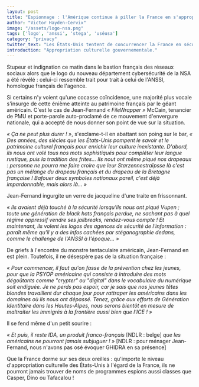 ```yaml
---
layout: post
title: "Espionnage : l'Amérique continue à piller la France en s'appropriant le logo de l'ANSSI"
author: "Victor Hayden-Cervix"
image: "/assets/logo-nsa.png"
tags: ['logo', 'anssi', 'stega', 'uséusa']
category: "privacy"
twitter_text: "Les États-Unis tentent de concurrencer la France en sécurité des systèmes d'information"
introduction: "Appropriation culturelle gouvernementale."
---
```


Stupeur et indignation ce matin dans le bastion français des réseaux sociaux
alors que le logo du nouveau département cybersécurité de la NSA a été révélé :
celui-ci ressemble trait pour trait à celui de l'ANSSI, homologue français de
l'agence.

Si certains n'y voient qu'une cocasse coïncidence, une majorité plus vocale
s'insurge de cette énième atteinte au patrimoine français par le géant
américain. C'est le cas de Jean-Fernand *« FileWrapper »* McCain, tenancier
de PMU et porte-parole auto-proclamé de ce mouvement d'envergure nationale, qui
a accepté de nous donner son point de vue sur la situation.

*« Ça ne peut plus durer ! »*, s'exclame-t-il en abattant son poing sur le bar,
*« Des années, des siècles que les États-Unis pompent le savoir et le patrimoine
culturel français pour enrichir leur culture inexistante. D'abord, ils nous ont
volé tous nos mots sophistiqués pour compléter leur langue rustique, puis la
tradition des frites… Ils nout ont même piqué nos drapeaux : personne ne pourra
me faire croire que leur Starzennestraïpsse là c'est pas un mélange du drapeau
français et du drapeau de la Bretagne française ! Bafouer deux symboles
nationaux pareil, c'est déjà impardonnable, mais alors là… »*

Jean-Fernand ingurgite un verre de jacqueline d'une traite en frissonnant.

*« Ils avaient déjà touché à la sécurité lorsqu'ils nous ont piqué Vupen ;
toute une génération de black hats français perdue, ne sachant pas à quel régime
oppressif vendre ses jailbreaks, rendez-vous compte ! Et maintenant, ils volent
les logos des agences de sécurité de l'information : paraît même qu'il y a des
infos cachées par stéganographie dedans, comme le challenge de l'ANSSI à
l'époque… »*

De griefs à l'encontre du monstre tentaculaire américain, Jean-Fernand en est
plein. Toutefois, il ne désespère pas de la situation française :

*« Pour commencer, il faut qu'on fasse de la prévention chez les jeunes, pour
que la PSYOP américaine qui consiste à introduire des mots dégoûtants comme
"crypter" ou "digital" dans le vocabulaire du numérique soit endiguée. Je ne
perds pas espoir, car je sais que nos jeunes têtes blondes travaillent dur
chaque jour pour rattraper les américains dans les domaines où ils nous ont
dépassé. Tenez, grâce aux efforts de Génération Identitaire dans les
Hautes-Alpes, nous serons bientôt en mesure de maltraiter les immigrés à la
frontière aussi bien que l'ICE ! »*

Il se fend même d'un petit sourire :

*« Et puis, il reste IDA, un produit franco-français* [NDLR : belge] *que les
américains ne pourront jamais subjuguer ! »* [NDLR : pour ménager Jean-Fernand,
nous n'avons pas osé évoquer GHIDRA en sa présence]

Que la France dorme sur ses deux oreilles : qu'importe le niveau d'appropriation
culturelle des États-Unis à l'égard de la France, ils ne pourront jamais trouver
de noms de programmes espions aussi classes que Casper, Dino ou Tafacalou !
